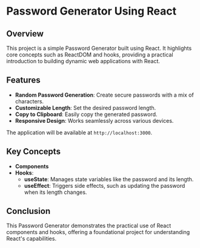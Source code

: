 # Password Generator Using React

## Overview

This project is a simple Password Generator built using React. It highlights core concepts such as ReactDOM and hooks, providing a practical introduction to building dynamic web applications with React.

## Features

- **Random Password Generation**: Create secure passwords with a mix of characters.
- **Customizable Length**: Set the desired password length.
- **Copy to Clipboard**: Easily copy the generated password.
- **Responsive Design**: Works seamlessly across various devices.

The application will be available at `http://localhost:3000`.

## Key Concepts

- **Components**
- **Hooks**: 
  - **useState**: Manages state variables like the password and its length.
  - **useEffect**: Triggers side effects, such as updating the password when its length changes.

## Conclusion

This Password Generator demonstrates the practical use of React components and hooks, offering a foundational project for understanding React's capabilities.

